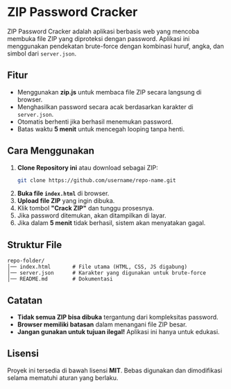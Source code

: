 # ZIP Password Cracker

ZIP Password Cracker adalah aplikasi berbasis web yang mencoba membuka file ZIP yang diproteksi dengan password. Aplikasi ini menggunakan pendekatan brute-force dengan kombinasi huruf, angka, dan simbol dari `server.json`.

## Fitur
- Menggunakan **zip.js** untuk membaca file ZIP secara langsung di browser.
- Menghasilkan password secara acak berdasarkan karakter di `server.json`.
- Otomatis berhenti jika berhasil menemukan password.
- Batas waktu **5 menit** untuk mencegah looping tanpa henti.

## Cara Menggunakan
1. **Clone Repository ini** atau download sebagai ZIP:
   ```sh
   git clone https://github.com/username/repo-name.git
   ```
2. **Buka file `index.html`** di browser.
3. **Upload file ZIP** yang ingin dibuka.
4. Klik tombol **"Crack ZIP"** dan tunggu prosesnya.
5. Jika password ditemukan, akan ditampilkan di layar.
6. Jika dalam **5 menit** tidak berhasil, sistem akan menyatakan gagal.

## Struktur File
```
repo-folder/
│── index.html       # File utama (HTML, CSS, JS digabung)
│── server.json      # Karakter yang digunakan untuk brute-force
│── README.md        # Dokumentasi
```

## Catatan
- **Tidak semua ZIP bisa dibuka** tergantung dari kompleksitas password.
- **Browser memiliki batasan** dalam menangani file ZIP besar.
- **Jangan gunakan untuk tujuan ilegal!** Aplikasi ini hanya untuk edukasi.

## Lisensi
Proyek ini tersedia di bawah lisensi **MIT**. Bebas digunakan dan dimodifikasi selama mematuhi aturan yang berlaku.

